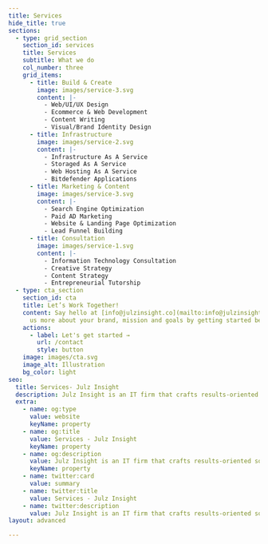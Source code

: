 ```yaml
---
title: Services
hide_title: true
sections:
  - type: grid_section
    section_id: services
    title: Services
    subtitle: What we do
    col_number: three
    grid_items:
      - title: Build & Create
        image: images/service-3.svg
        content: |-
          - Web/UI/UX Design
          - Ecommerce & Web Development
          - Content Writing
          - Visual/Brand Identity Design
      - title: Infrastructure
        image: images/service-2.svg
        content: |-
          - Infrastructure As A Service
          - Storaged As A Service
          - Web Hosting As A Service
          - Bitdefender Applications
      - title: Marketing & Content
        image: images/service-3.svg
        content: |-
          - Search Engine Optimization
          - Paid AD Marketing
          - Website & Landing Page Optimization
          - Lead Funnel Building
      - title: Consultation
        image: images/service-1.svg
        content: |-
          - Information Technology Consultation
          - Creative Strategy
          - Content Strategy
          - Entrepreneurial Tutorship
  - type: cta_section
    section_id: cta
    title: Let’s Work Together!
    content: Say hello at [info@julzinsight.co](mailto:info@julzinsight.co) or tell
      us more about your brand, mission and goals by getting started below.
    actions:
      - label: Let's get started →
        url: /contact
        style: button
    image: images/cta.svg
    image_alt: Illustration
    bg_color: light
seo:
  title: Services- Julz Insight
  description: Julz Insight is an IT firm that crafts results-oriented solutions by building innovative and impactful products, brands, and experiences
  extra:
    - name: og:type
      value: website
      keyName: property
    - name: og:title
      value: Services - Julz Insight
      keyName: property
    - name: og:description
      value: Julz Insight is an IT firm that crafts results-oriented solutions by building innovative and impactful products, brands, and experiences
      keyName: property
    - name: twitter:card
      value: summary
    - name: twitter:title
      value: Services - Julz Insight
    - name: twitter:description
      value: Julz Insight is an IT firm that crafts results-oriented solutions by building innovative and impactful products, brands, and experiences
layout: advanced

---
```

